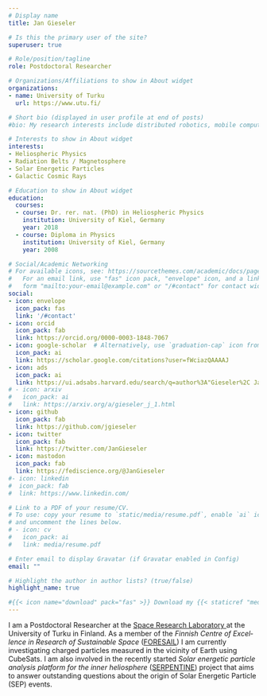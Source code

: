 ```yaml
---
# Display name
title: Jan Gieseler

# Is this the primary user of the site?
superuser: true

# Role/position/tagline
role: Postdoctoral Researcher

# Organizations/Affiliations to show in About widget
organizations:
- name: University of Turku
  url: https://www.utu.fi/

# Short bio (displayed in user profile at end of posts)
#bio: My research interests include distributed robotics, mobile computing and programmable matter.

# Interests to show in About widget
interests:
- Heliospheric Physics
- Radiation Belts / Magnetosphere
- Solar Energetic Particles
- Galactic Cosmic Rays

# Education to show in About widget
education:
  courses:
  - course: Dr. rer. nat. (PhD) in Heliospheric Physics
    institution: University of Kiel, Germany
    year: 2018
  - course: Diploma in Physics
    institution: University of Kiel, Germany
    year: 2008

# Social/Academic Networking
# For available icons, see: https://sourcethemes.com/academic/docs/page-builder/#icons
#   For an email link, use "fas" icon pack, "envelope" icon, and a link in the
#   form "mailto:your-email@example.com" or "/#contact" for contact widget.
social:
- icon: envelope
  icon_pack: fas
  link: '/#contact'
- icon: orcid
  icon_pack: fab
  link: https://orcid.org/0000-0003-1848-7067
- icon: google-scholar  # Alternatively, use `graduation-cap` icon from `fas` icon pack
  icon_pack: ai
  link: https://scholar.google.com/citations?user=fWciazQAAAAJ
- icon: ads
  icon_pack: ai
  link: https://ui.adsabs.harvard.edu/search/q=author%3A"Gieseler%2C Jan"
# - icon: arxiv
#   icon_pack: ai
#   link: https://arxiv.org/a/gieseler_j_1.html
- icon: github
  icon_pack: fab
  link: https://github.com/jgieseler
- icon: twitter
  icon_pack: fab
  link: https://twitter.com/JanGieseler
- icon: mastodon
  icon_pack: fab
  link: https://fediscience.org/@JanGieseler
#- icon: linkedin
#  icon_pack: fab
#  link: https://www.linkedin.com/

# Link to a PDF of your resume/CV.
# To use: copy your resume to `static/media/resume.pdf`, enable `ai` icons in `params.toml`, 
# and uncomment the lines below.
# - icon: cv
#   icon_pack: ai
#   link: media/resume.pdf

# Enter email to display Gravatar (if Gravatar enabled in Config)
email: ""

# Highlight the author in author lists? (true/false)
highlight_name: true

#{{< icon name="download" pack="fas" >}} Download my {{< staticref "media/demo_resume.pdf" "newtab" >}}resumé{{< /staticref >}}.
---
```




I am a Postdoctoral Researcher at the [Space Research Laboratory ](https://srl.utu.fi) at the University of Turku in Finland. As a member of the *Finnish Centre of Ex­cel­lence in Research of Sustainable Space* ([FORESAIL](https://www2.helsinki.fi/en/researchgroups/finnish-centre-of-excellence-in-research-of-sustainable-space)) I am currently investigating charged particles measured in the vicinity of Earth using CubeSats. I am also involved in the recently started *Solar energetic particle analysis platform for the inner heliosphere* ([SERPENTINE](https://serpentine-h2020.eu)) project that aims to answer outstanding questions about the origin of Solar Energetic Particle (SEP) events.
